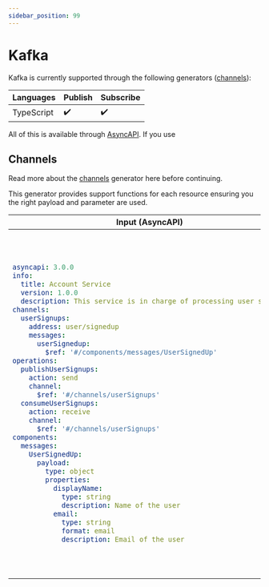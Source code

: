 ```yaml
---
sidebar_position: 99
---
```


# Kafka
Kafka is currently supported through the following generators ([channels](#channels)):

| **Languages** | Publish | Subscribe
|---|---|---|
| TypeScript | ✔️ | ✔️ |

All of this is available through [AsyncAPI](../inputs/asyncapi.md). If you use 

## Channels
Read more about the [channels](../generators/channels.md) generator here before continuing.

This generator provides support functions for each resource ensuring you the right payload and parameter are used. 
<table>
<thead>
  <tr>
    <th>Input (AsyncAPI)</th>
    <th>Using the code</th>
  </tr>
</thead>
<tbody>
  <tr>
    <td>

```yaml
asyncapi: 3.0.0
info:
  title: Account Service
  version: 1.0.0
  description: This service is in charge of processing user signups
channels:
  userSignups:
    address: user/signedup
    messages:
      userSignedup:
        $ref: '#/components/messages/UserSignedUp'
operations:
  publishUserSignups:
    action: send
    channel:
      $ref: '#/channels/userSignups'
  consumeUserSignups:
    action: receive
    channel:
      $ref: '#/channels/userSignups'
components:
  messages:
    UserSignedUp:
      payload:
        type: object
        properties:
          displayName:
            type: string
            description: Name of the user
          email:
            type: string
            format: email
            description: Email of the user

```
</td>
    <td>

```ts
import { Kafka } from 'kafkajs';
// Location depends on the payload generator configurations
import { UserSignedup } from './__gen__/payloads/UserSignedup';
// Location depends on the channel generator configurations
import { Protocols } from './__gen__/channels';
const { kafka } = Protocols;
const { consumeFromConsumeUserSignups, produceToPublishUserSignups } = kafka;

/**
 * Setup the regular client
 */
const kafkaClient = new Kafka({
  clientId: 'test',
  brokers: ['localhost:9093'],
});

const myPayload = new UserSignedup({displayName: 'test', email: 'test@test.dk'});

// Consume the messages with the generated channel function
const consumerCallback = async (
    err,
    msg: UserSignedUp | undefined, 
    parameters: UserSignedUpParameters | undefined, 
    kafkaMsg: EachMessagePayload | undefined
  ) => {
  // Do stuff once you consumer from the topic
};
const consumer = await consumeFromConsumeUserSignups(
  consumerCallback,
  myParameters, 
  kafkaClient, 
  {
    fromBeginning: true, 
    groupId: 'testId1'
  }
);

// Produce the messages with the generated channel function
const producer = await produceToPublishUserSignups(myPayload, kafkaClient);
```	
</td>
  </tr>
</tbody>
</table>